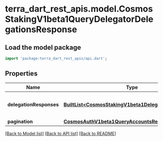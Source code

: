 # terra_dart_rest_apis.model.CosmosStakingV1beta1QueryDelegatorDelegationsResponse

## Load the model package
```dart
import 'package:terra_dart_rest_apis/api.dart';
```

## Properties
Name | Type | Description | Notes
------------ | ------------- | ------------- | -------------
**delegationResponses** | [**BuiltList&lt;CosmosStakingV1beta1DelegationResponse&gt;**](CosmosStakingV1beta1DelegationResponse.md) | delegation_responses defines all the delegations' info of a delegator. | [optional] 
**pagination** | [**CosmosAuthV1beta1QueryAccountsResponsePagination**](CosmosAuthV1beta1QueryAccountsResponsePagination.md) |  | [optional] 

[[Back to Model list]](../README.md#documentation-for-models) [[Back to API list]](../README.md#documentation-for-api-endpoints) [[Back to README]](../README.md)


